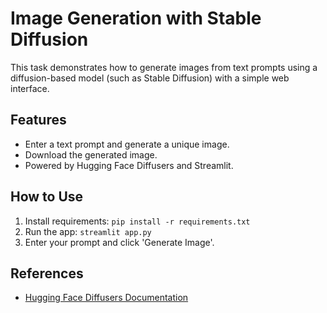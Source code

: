 # Image Generation with Stable Diffusion

This task demonstrates how to generate images from text prompts using a diffusion-based model (such as Stable Diffusion) with a simple web interface.

## Features
- Enter a text prompt and generate a unique image.
- Download the generated image.
- Powered by Hugging Face Diffusers and Streamlit.

## How to Use
1. Install requirements: `pip install -r requirements.txt`
2. Run the app: `streamlit app.py`
3. Enter your prompt and click 'Generate Image'.


## References
- [Hugging Face Diffusers Documentation](https://huggingface.co/docs/diffusers/index)

